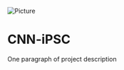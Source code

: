![Picture](https://raw.github.com/OxfordDiabetes/CNN-iPSC/tree/master/images/HNF_logo.jpg)
# CNN-iPSC

One paragraph of project description
